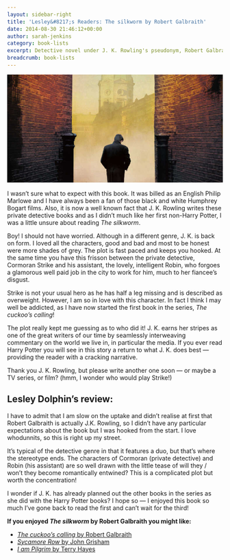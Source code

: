 ```yaml
---
layout: sidebar-right
title: 'Lesley&#8217;s Readers: The silkworm by Robert Galbraith'
date: 2014-08-30 21:46:12+00:00
author: sarah-jenkins
category: book-lists
excerpt: Detective novel under J. K. Rowling's pseudonym, Robert Galbraith.
breadcrumb: book-lists
---
```

![The silkworm by Robert Galbraith](/images/featured/featured-the-silkworm.jpg)

I wasn’t sure what to expect with this book. It was billed as an English Philip Marlowe and I have always been a fan of those black and white Humphrey Bogart films. Also, it is now a well known fact that J. K. Rowling writes these private detective books and as I didn’t much like her first non-Harry Potter, I was a little unsure about reading <cite>The silkworm</cite>.

Boy! I should not have worried. Although in a different genre, J. K. is back on form. I loved all the characters, good and bad and most to be honest were more shades of grey. The plot is fast paced and keeps you hooked. At the same time you have this frisson between the private detective, Cormoran Strike and his assistant, the lovely, intelligent Robin, who forgoes a glamorous well paid job in the city to work for him, much to her fiancee’s disgust.

Strike is not your usual hero as he has half a leg missing and is described as overweight. However, I am so in love with this character. In fact I think I may well be addicted, as I have now started the first book in the series, <cite>The cuckoo’s calling</cite>!

The plot really kept me guessing as to who did it! J. K. earns her stripes as one of the great writers of our time by seamlessly interweaving commentary on the world we live in, in particular the media. If you ever read Harry Potter you will see in this story a return to what J. K. does best — providing the reader with a cracking narrative.

Thank you J. K. Rowling, but please write another one soon — or maybe a TV series, or film? (hmm, I wonder who would play Strike!)

## Lesley Dolphin&#8217;s review:

I have to admit that I am slow on the uptake and didn’t realise at first that Robert Galbraith is actually J.K. Rowling, so I didn’t have any particular expectations about the book but I was hooked from the start. I love whodunnits, so this is right up my street.

It’s typical of the detective genre in that it features a duo, but that’s where the stereotype ends. The characters of Cormoran (private detective) and Robin (his assistant) are so well drawn with the little tease of will they / won’t they become romantically entwined? This is a complicated plot but worth the concentration!

I wonder if J. K. has already planned out the other books in the series as she did with the Harry Potter books? I hope so — I enjoyed this book so much I’ve gone back to read the first and can’t wait for the third!

**If you enjoyed <cite>The silkworm</cite> by Robert Galbraith you might like:**

* [<cite>The cuckoo&#8217;s calling</cite> by Robert Galbraith](http://suffolk.spydus.co.uk/cgi-bin/spydus.exe/ENQ/OPAC/BIBENQ/5902163?QRY=CTIBIB%3C%20IRN(18766561)&QRYTEXT=The%20cuckoo%27s%20calling)
* [<cite>Sycamore Row</cite> by John Grisham](http://suffolk.spydus.co.uk/cgi-bin/spydus.exe/ENQ/OPAC/BIBENQ/5902653?QRY=CTIBIB%3C%20IRN(25522032)&QRYTEXT=Sycamore%20Row)
* [<cite>I am Pilgrim</cite> by Terry Hayes](http://suffolk.spydus.co.uk/cgi-bin/spydus.exe/ENQ/OPAC/BIBENQ/5902796?QRY=CTIBIB%3C%20IRN(611207)&QRYTEXT=I%20am%20Pilgrim)
